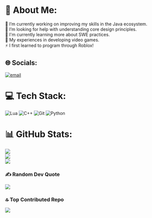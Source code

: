 # 💫 About Me:
🔭 I’m currently working on improving my skills in the Java ecosystem.<br>🤝 I’m looking for help with understanding core design principles.<br>🌱 I'm currently learning more about SWE practices.<br>💬 My experiences in developing video games.<br>⚡ I first learned to program through Roblox!


## 🌐 Socials:
[![email](https://img.shields.io/badge/Email-D14836?logo=gmail&logoColor=white)](mailto:jspikeskai06@gmail.com) 

# 💻 Tech Stack:
![Lua](https://img.shields.io/badge/lua-%232C2D72.svg?style=for-the-badge&logo=lua&logoColor=white) ![C++](https://img.shields.io/badge/c++-%2300599C.svg?style=for-the-badge&logo=c%2B%2B&logoColor=white) ![Git](https://img.shields.io/badge/git-%23F05033.svg?style=for-the-badge&logo=git&logoColor=white) ![Python](https://img.shields.io/badge/python-3670A0?style=for-the-badge&logo=python&logoColor=ffdd54)
# 📊 GitHub Stats:
![](https://github-readme-stats.vercel.app/api?username=jspikeskai&theme=dark&hide_border=true&include_all_commits=true&count_private=true)<br/>
![](https://nirzak-streak-stats.vercel.app/?user=jspikeskai&theme=dark&hide_border=true)<br/>
![](https://github-readme-stats.vercel.app/api/top-langs/?username=jspikeskai&theme=dark&hide_border=true&include_all_commits=true&count_private=true&layout=compact)

### ✍️ Random Dev Quote
![](https://quotes-github-readme.vercel.app/api?type=horizontal&theme=dark)

### 🔝 Top Contributed Repo
![](https://github-contributor-stats.vercel.app/api?username=jspikeskai&limit=5&theme=dark&combine_all_yearly_contributions=true)

<!-- Proudly created with GPRM ( https://gprm.itsvg.in ) -->